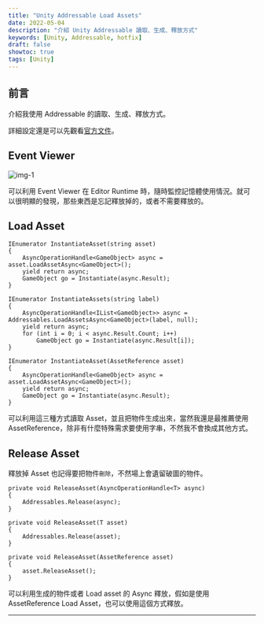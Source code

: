 ```yaml
---
title: "Unity Addressable Load Assets"
date: 2022-05-04
description: "介紹 Unity Addressable 讀取、生成、釋放方式"
keywords: [Unity, Addressable, hotfix]
draft: false
showtoc: true
tags: [Unity]
---
```


## 前言

介紹我使用 Addressable 的讀取、生成、釋放方式。

詳細設定還是可以先觀看[官方文件][url_1]。

## Event Viewer

![img-1]

可以利用 Event Viewer 在 Editor Runtime 時，隨時監控記憶體使用情況。就可以很明顯的發現，那些東西是忘記釋放掉的，或者不需要釋放的。

## Load Asset

```CSharp
IEnumerator InstantiateAsset(string asset)
{
    AsyncOperationHandle<GameObject> async = asset.LoadAssetAsync<GameObject>();
    yield return async;
    GameObject go = Instantiate(async.Result);
}

IEnumerator InstantiateAssets(string label)
{
    AsyncOperationHandle<IList<GameObject>> async = Addressables.LoadAssetsAsync<GameObject>(label, null);
    yield return async;
    for (int i = 0; i < async.Result.Count; i++)
        GameObject go = Instantiate(async.Result[i]);
}

IEnumerator InstantiateAsset(AssetReference asset)
{
    AsyncOperationHandle<GameObject> async = asset.LoadAssetAsync<GameObject>();
    yield return async;
    GameObject go = Instantiate(async.Result);
}
```

可以利用這三種方式讀取 Asset，並且把物件生成出來，當然我還是最推薦使用 AssetReference，除非有什麼特殊需求要使用字串，不然我不會換成其他方式。

## Release Asset

釋放掉 Asset 也記得要把物件`刪除`，不然場上會遺留破圖的物件。

```CSharp
private void ReleaseAsset(AsyncOperationHandle<T> async)
{
    Addressables.Release(async);
}

private void ReleaseAsset(T asset)
{
    Addressables.Release(asset);
}

private void ReleaseAsset(AssetReference asset)
{
    asset.ReleaseAsset();
}
```

可以利用生成的物件或者 Load asset 的 Async 釋放，假如是使用 AssetReference Load Asset，也可以使用這個方式釋放。

---

[url_1]: https://docs.unity3d.com/Packages/com.unity.addressables@1.3/manual/MemoryManagement.html
[img-1]: https://imgur.com/ohiBIeL.jpg
